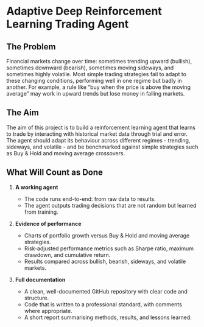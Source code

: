 # Adaptive Deep Reinforcement Learning Trading Agent

## The Problem
Financial markets change over time: sometimes trending upward (bullish), sometimes downward (bearish), sometimes moving sideways, and sometimes highly volatile. Most simple trading strategies fail to adapt to these changing conditions, performing well in one regime but badly in another. For example, a rule like “buy when the price is above the moving average” may work in upward trends but lose money in falling markets.

## The Aim
The aim of this project is to build a reinforcement learning agent that learns to trade by interacting with historical market data through trial and error. The agent should adapt its behaviour across different regimes - trending, sideways, and volatile - and be benchmarked against simple strategies such as Buy & Hold and moving average crossovers.

## What Will Count as Done
1. **A working agent**
   - The code runs end-to-end: from raw data to results.
   - The agent outputs trading decisions that are not random but learned from training.

2. **Evidence of performance**
   - Charts of portfolio growth versus Buy & Hold and moving average strategies.
   - Risk-adjusted performance metrics such as Sharpe ratio, maximum drawdown, and cumulative return.
   - Results compared across bullish, bearish, sideways, and volatile markets.

3. **Full documentation**
   - A clean, well-documented GitHub repository with clear code and structure.
   - Code that is written to a professional standard, with comments where appropriate.
   - A short report summarising methods, results, and lessons learned.